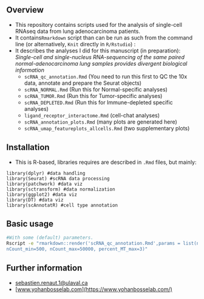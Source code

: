 ## Overview  
 * This repository contains scripts used for the analysis of single-cell RNAseq data from lung adenocarcinoma patients.
 * It contains`Rmarkdown` script than can be run as such from the command line (or alternatively, `Knit` directly in `R/Rstudio`) :
 * It describes the analyses I did for this manuscript (in preparation): *Single-cell and single-nucleus RNA-sequencing of the same paired normal-adenocarcinoma lung samples provides divergent biological information*
     * `scRNA_qc_annotation.Rmd` (You need to run this first to QC the 10x data, annotate and prepare the Seurat objects)
     * `scRNA_NORMAL.Rmd` (Run this for Normal-specific analyses)
     * `scRNA_TUMOR.Rmd` (Run this for Tumor-specific analyses)
     * `scRNA_DEPLETED.Rmd` (Run this for Immune-depleted specific analyses)
     * `ligand_receptor_interactome.Rmd` (cell-chat analyses)
     * `scRNA_annotation_plots.Rmd` (many plots are generated here)
     * `scRNA_umap_featureplots_allcells.Rmd` (two supplementary plots)


## Installation
  * This is R-based, libraries requires are described in `.Rmd` files, but mainly:
```
library(dplyr) #data handling
library(Seurat) #scRNA data processing
library(patchwork) #data viz
library(sctransform) #data normalization
library(ggplot2) #data viz
library(DT) #data viz
library(scAnnotatR) #cell type annotation
```


## Basic usage
``` bash
#With some (default) parameters.
Rscript -e "rmarkdown::render('scRNA_qc_annotation.Rmd',params = list(nFeature_min=250, 
nCount_min=500, nCount_max=50000, percent_MT_max=3)"
```

## Further information
  * sebastien.renaut.1@ulaval.ca
  * [www.yohanbosselab.com](https://www.yohanbosselab.com/)
